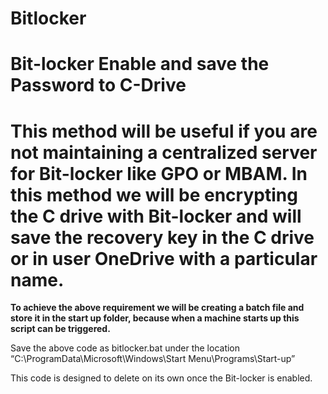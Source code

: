# Bitlocker

# Bit-locker Enable and save the Password to C-Drive

# This method will be useful if you are not maintaining a centralized server for Bit-locker like GPO or MBAM. In this method we will be encrypting the C drive with Bit-locker and will save the recovery key in the C drive or in user OneDrive with a particular name.

**To achieve the above requirement we will be creating a batch file and store it in the start up folder, because when a machine starts up this script can be triggered.** 

Save the above code as bitlocker.bat under the location “C:\ProgramData\Microsoft\Windows\Start Menu\Programs\Start-up”

This code is designed to delete on its own once the Bit-locker is enabled.
